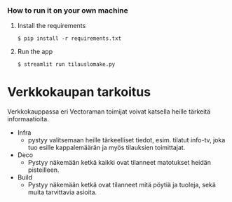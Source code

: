 ### How to run it on your own machine

1. Install the requirements

   ```
   $ pip install -r requirements.txt
   ```

2. Run the app

   ```
   $ streamlit run tilauslomake.py
   ```

# Verkkokaupan tarkoitus

Verkkokauppassa eri Vectoraman toimijat voivat katsella heille tärkeitä informaatioita.
- Infra 
   - pystyy valitsemaan heille tärkeelliset tiedot, esim. tilatut info-tv, joka tuo esille kappalemäärän ja myös tilauksien toimittajat. 
- Deco
   - Pystyy näkemään ketkä kaikki ovat tilanneet matotukset heidän pisteilleen.
- Build
   - Pystyy näkemään ketkä ovat tilanneet mitä pöytiä ja tuoleja, sekä muita tarvittavia asioita.
